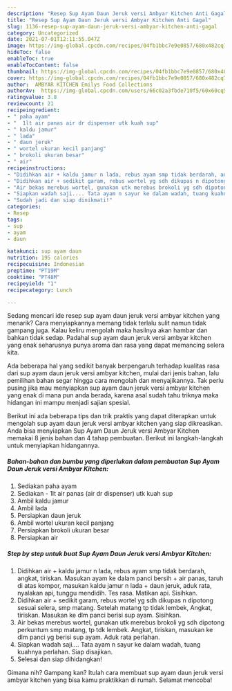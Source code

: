 ```yaml
---
description: "Resep Sup Ayam Daun Jeruk versi Ambyar Kitchen Anti Gagal"
title: "Resep Sup Ayam Daun Jeruk versi Ambyar Kitchen Anti Gagal"
slug: 1136-resep-sup-ayam-daun-jeruk-versi-ambyar-kitchen-anti-gagal
category: Uncategorized
date: 2021-07-01T12:11:55.047Z
image: https://img-global.cpcdn.com/recipes/04fb1bbc7e9e0857/680x482cq70/sup-ayam-daun-jeruk-versi-ambyar-kitchen-foto-resep-utama.jpg
hideToc: false
enableToc: true
enableTocContent: false
thumbnail: https://img-global.cpcdn.com/recipes/04fb1bbc7e9e0857/680x482cq70/sup-ayam-daun-jeruk-versi-ambyar-kitchen-foto-resep-utama.jpg
cover: https://img-global.cpcdn.com/recipes/04fb1bbc7e9e0857/680x482cq70/sup-ayam-daun-jeruk-versi-ambyar-kitchen-foto-resep-utama.jpg
author:  AMBYAR KITCHEN Emilys Food Collections
authorAv:  https://img-global.cpcdn.com/users/66c02a3fbde710f5/60x60cq50/avatar.jpg
ratingvalue: 3.8
reviewcount: 21
recipeingredient:
- " paha ayam"
- "  1lt air panas air dr dispenser utk kuah sup"
- " kaldu jamur"
- " lada"
- " daun jeruk"
- " wortel ukuran kecil panjang"
- " brokoli ukuran besar"
- " air"
recipeinstructions:
- "Didihkan air + kaldu jamur n lada, rebus ayam smp tidak berdarah, angkat, tiriskan.  Masukan ayam ke dalam panci bersih + air panas, taruh di atas kompor, masukan kaldu jamur n lada + daun jeruk, aduk rata, nyalakan api, tunggu mendidih. Tes rasa. Matikan api. Sisihkan."
- "Didihkan air + sedikit garam, rebus wortel yg sdh dikupas n dipotong sesuai selera, smp matang. Setelah matang tp tidak lembek, Angkat, tiriskan. Masukan ke dlm panci berisi sup ayam. Sisihkan."
- "Air bekas merebus wortel, gunakan utk merebus brokoli yg sdh dipotong perkuntum smp matang, tp tdk lembek. Angkat, tiriskan, masukan ke dlm panci yg berisi sup ayam. Aduk rata perlahan."
- "Siapkan wadah saji.... Tata ayam n sayur ke dalam wadah, tuang kuahnya perlahan. Siap disajikan."
- "Sudah jadi dan siap dinikmati!"
categories:
- Resep
tags:
- sup
- ayam
- daun

katakunci: sup ayam daun 
nutrition: 195 calories
recipecuisine: Indonesian
preptime: "PT19M"
cooktime: "PT48M"
recipeyield: "1"
recipecategory: Lunch

---
```



Sedang mencari ide resep sup ayam daun jeruk versi ambyar kitchen yang menarik? Cara menyiapkannya memang tidak terlalu sulit namun tidak gampang juga. Kalau keliru mengolah maka hasilnya akan hambar dan bahkan tidak sedap. Padahal sup ayam daun jeruk versi ambyar kitchen yang enak seharusnya punya aroma dan rasa yang dapat memancing selera kita.




Ada beberapa hal yang sedikit banyak berpengaruh terhadap kualitas rasa dari sup ayam daun jeruk versi ambyar kitchen, mulai dari jenis bahan, lalu pemilihan bahan segar hingga cara mengolah dan menyajikannya. Tak perlu pusing jika mau menyiapkan sup ayam daun jeruk versi ambyar kitchen yang enak di mana pun anda berada, karena asal sudah tahu triknya maka hidangan ini mampu menjadi sajian spesial.


Berikut ini ada beberapa tips dan trik praktis yang dapat diterapkan untuk mengolah sup ayam daun jeruk versi ambyar kitchen yang siap dikreasikan. Anda bisa menyiapkan Sup Ayam Daun Jeruk versi Ambyar Kitchen memakai 8 jenis bahan dan 4 tahap pembuatan. Berikut ini langkah-langkah untuk menyiapkan hidangannya.

<!--inarticleads1-->

##### Bahan-bahan dan bumbu yang diperlukan dalam pembuatan Sup Ayam Daun Jeruk versi Ambyar Kitchen:

1. Sediakan  paha ayam
1. Sediakan  - 1lt air panas (air dr dispenser) utk kuah sup
1. Ambil  kaldu jamur
1. Ambil  lada
1. Persiapkan  daun jeruk
1. Ambil  wortel ukuran kecil panjang
1. Persiapkan  brokoli ukuran besar
1. Persiapkan  air




<!--inarticleads2-->

##### Step by step untuk buat Sup Ayam Daun Jeruk versi Ambyar Kitchen:

1. Didihkan air + kaldu jamur n lada, rebus ayam smp tidak berdarah, angkat, tiriskan.  Masukan ayam ke dalam panci bersih + air panas, taruh di atas kompor, masukan kaldu jamur n lada + daun jeruk, aduk rata, nyalakan api, tunggu mendidih. Tes rasa. Matikan api. Sisihkan.
1. Didihkan air + sedikit garam, rebus wortel yg sdh dikupas n dipotong sesuai selera, smp matang. Setelah matang tp tidak lembek, Angkat, tiriskan. Masukan ke dlm panci berisi sup ayam. Sisihkan.
1. Air bekas merebus wortel, gunakan utk merebus brokoli yg sdh dipotong perkuntum smp matang, tp tdk lembek. Angkat, tiriskan, masukan ke dlm panci yg berisi sup ayam. Aduk rata perlahan.
1. Siapkan wadah saji.... Tata ayam n sayur ke dalam wadah, tuang kuahnya perlahan. Siap disajikan.
1. Selesai dan siap dihidangkan!



Gimana nih? Gampang kan? Itulah cara membuat sup ayam daun jeruk versi ambyar kitchen yang bisa kamu praktikkan di rumah. Selamat mencoba!
